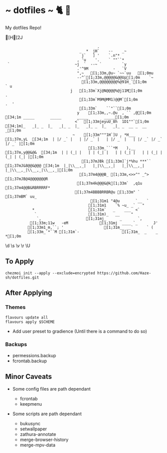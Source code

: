 # ~ dotfiles ~ 🐈 🍻

My dotfiles Repo!

[H[2J


                                             .
                                     _  *  jH`    --    _~
                                      j`   ] '    `.n"*
                                    , 'u    '.    ` ""``*
     `                             ~j  `  --~ `         `y
                                    .'^9M           -   `V
                                    ",~   [1;33m,@u~ `~~`uu   [1;0mu
                                    --^`[1;33m,@@@@@&@@Up[1;0m    `~
                                      [1;33m,@@@@@@@@%@91H_`[1;0m       ` u
                                 j   [1;33m`Xj@N@@@@%@j11M[1;0m             .
                                     [1;33m`M9M@MM1)@@M`[1;0m           .  '
                                     [1;33m`    ``"``[1;0m
                                    y    [1;33m,,~.@u  , `` ,@[1;0m               [34;1m _____       _____       _____       _____[1;0m
                                   <`  [1;33mjeyuU_8h  1D1""`[1;0m                [34;1m|_   _|_ _  |_   _|_ _  |_   _|_ _  |_   _|_ _  __ _  __ _[1;0m
                                  ~    [1;33m"""1H`]U , *H___           [1;37m,yL  [34;1m  | |/ _` |   | |/ _` |   | |/ _` |   | |/ _` |/ _` |/ _` |[1;0m
                                         [1;33m_```*M    ),__       [1;37m,y@@&@&  [34;1m  | | (_| |   | | (_| |   | | (_| |   | | (_| | (_| | (_| |[1;0m
                                      [1;37mJBk [1;33m]`j*%hu ***``      [1;37mJ&8@@&@@@ [34;1m  |_|\\__,_|   |_|\\__,_|   |_|\\__,_|   |_|\\__,_|\\__,_|\\__,_|[1;0m
                                     [1;37m4@@@B_ [1;33m,<>>^" _^>    [1;37mJB@4@@@@@@@R
                                    [1;37m4k@@@&@k[1;33m`  ,q1u      [1;37m4@@B&RBRRRRF*
                                   [1;37m4BBBBRRBR@u [1;33m" `      [1;37mBM` uu_
                                          [1;31m1 "4@u       `__  `
                                         [1;31m1    `% ~u_ _`   "
                *                        [1;31m`   _    ___  <`
                 `                       [1;31m)_   __     "
                  `,                    [1;31mj_      _       `,
               [1;33m;11w   -eM              [1;31mj  ____ `_       J'
              [1;33m1_m,``; '                  [1;31m__ __`      ` (
              [1;33m_`*``M [1;31m`-                   [1;31m_  _    _   *[1;0m
\d
\s \v \r
\U

## To Apply

```
chezmoi init --apply --exclude=encrypted https://github.com/Haze-sh/dotfiles.git
```

## After Applying

### Themes
```
flavours update all
flavours apply $SCHEME
```

- Add user preset to gradience (Until there is a command to do so)

### Backups
- permessions.backup
- fcrontab.backup

## Minor Caveats

- Some config files are path dependant
	- fcrontab
	* keepmenu

- Some scripts are path dependant
	* bukusync
	* setwallpaper
	* zathura-annotate
	* merge-browser-history
	* merge-mpv-data
